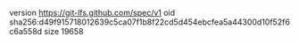 version https://git-lfs.github.com/spec/v1
oid sha256:d49f915718012639c5ca07f1b8f22cd5d454ebcfea5a44300d10f52f6c6a558d
size 19658
